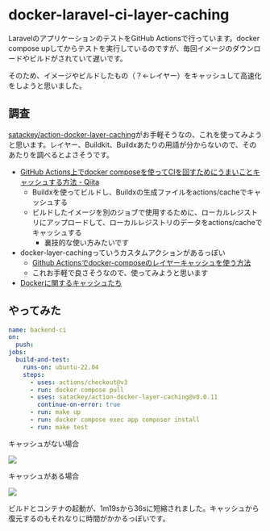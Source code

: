 # docker-laravel-ci-layer-caching

LaravelのアプリケーションのテストをGitHub Actionsで行っています。docker compose upしてからテストを実行しているのですが、毎回イメージのダウンロードやビルドがされていて遅いです。

そのため、イメージやビルドしたもの（？←レイヤー）をキャッシュして高速化をしようと思いました。

## 調査

[satackey/action-docker-layer-caching](https://github.com/satackey/action-docker-layer-caching)がお手軽そうなの、これを使ってみようと思います。レイヤー、Buildkit、Buildxあたりの用語が分からないので、そのあたりを調べるとよさそうです。

- [GitHub Actions上でdocker composeを使ってCIを回すためにうまいことキャッシュする方法 - Qiita](https://qiita.com/yu-ichiro/items/c1a1248c0cdeeb0e6b42)
  - Buildxを使ってビルドし、Buildxの生成ファイルをactions/cacheでキャッシュする
  - ビルドしたイメージを別のジョブで使用するために、ローカルレジストリにアップロードして、ローカルレジストリのデータをactions/cacheでキャッシュする
    - 裏技的な使い方みたいです
- docker-layer-cachingっていうカスタムアクションがあるっぽい
  - [Github Actionsでdocker-composeのレイヤーキャッシュを使う方法](https://zenn.dev/fujisawa33/articles/94fe522852ad22)
  - これお手軽で良さそうなので、使ってみようと思います
- [Dockerに関するキャッシュたち](https://zenn.dev/masibw/articles/57a47a7381b9b3)

## やってみた

```yaml
name: backend-ci
on:
  push:
jobs:
  build-and-test:
    runs-on: ubuntu-22.04
    steps:
      - uses: actions/checkout@v3
      - run: docker compose pull
      - uses: satackey/action-docker-layer-caching@v0.0.11
        continue-on-error: true
      - run: make up
      - run: docker compose exec app composer install
      - run: make test
```

キャッシュがない場合

![](https://i.gyazo.com/e7362cac92971c392d9ec1e092b4fdbc.png)

キャッシュがある場合

![](https://i.gyazo.com/f79c200ce3a7e25950c17fe775df440a.png)

ビルドとコンテナの起動が、1m19sから36sに短縮されました。キャッシュから復元するのもそれなりに時間がかかるっぽいです。
